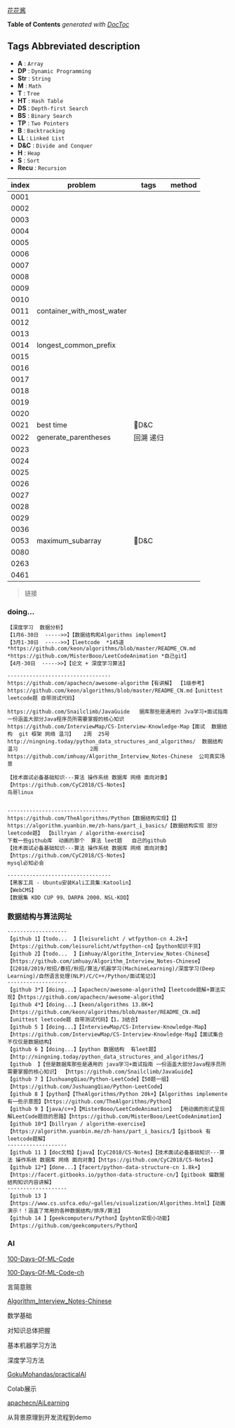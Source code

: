 [ 花花酱 ](https://zxi.mytechroad.com/blog/)

<!-- START doctoc generated TOC please keep comment here to allow auto update -->
<!-- DON'T EDIT THIS SECTION, INSTEAD RE-RUN doctoc TO UPDATE -->
**Table of Contents**  *generated with [DocToc](https://github.com/thlorenz/doctoc)*

## Tags Abbreviated description

- **A** : `Array`
- **DP** : `Dynamic Programming`
- **Str** : `String`
- **M** : `Math`
- **T** : `Tree`
- **HT** : `Hash Table`
- **DS** : `Depth-first Search`
- **BS** : `Binary Search`
- **TP** : `Two Pointers`
- **B** : `Backtracking`
- **LL** : `Linked List`
- **D&C** : `Divide and Conquer`
- **H** : `Heap`
- **S** : `Sort`
- **Recu** : `Recursion`

|index|problem|tags|method|
|-|-|-|-|
|0001||||
|0002||||
|0003||||
|0004||||
|0005||||
|0006||||
|0007||||
|0008||||
|0009||||
|0010||||
| 0011 | container_with_most_water |||
|0012||||
|0013||||
| 0014 | longest_common_prefix |||
|0015||||
|0016||||
|0017||||
|0018||||
|0019||||
|0020||||
|0021| best time |🍒D&C ||
|0022| generate_parentheses |回溯 递归||
|0023||||
|0024||||
|0025||||
|0026||||
|0027||||
|0028||||
|0029||||
|0036||||
| 0053 | maximum_subarray |🍒D&C||
|0080||||
|0263||||
|0461||||


> 链接

### doing...
```
【深度学习  数据分析】
【1月6-30日  ----->>】【数据结构和Algorithms implement】
【3月1-30日  ----->>】【leetcode  *145道  *https://github.com/keon/algorithms/blob/master/README_CN.md
*https://github.com/MisterBooo/LeetCodeAnimation *自己git】
【4月-30日  ----->>】【论文 + 深度学习算法】

--------------------------------- 
https://github.com/apachecn/awesome-algorithm【有讲解】 【1级参考】 
https://github.com/keon/algorithms/blob/master/README_CN.md【unittest leetcode题 自带测试代码】

https://github.com/Snailclimb/JavaGuide   据库那些是通用的 Jva学习+面试指南 一份涵盖大部分Java程序员所需要掌握的核心知识 
https://github.com/InterviewMap/CS-Interview-Knowledge-Map【面试  数据结构  git 框架 网络 温习】   2周  25号
http://ningning.today/python_data_structures_and_algorithms/  数据结构 温习                       2周
https://github.com/imhuay/Algorithm_Interview_Notes-Chinese  公司真实场景

【技术面试必备基础知识---算法 操作系统 数据库 网络 面向对象】【https://github.com/CyC2018/CS-Notes】
鸟哥linux 


--------------------------------
https://github.com/TheAlgorithms/Python【数据结构实现】【】
https://algorithm.yuanbin.me/zh-hans/part_i_basics/【数据结构实现 部分leetcode题】 【billryan / algorithm-exercise】
下载一些github库  动画的那个  算法 leet题   自己的github
【技术面试必备基础知识---算法 操作系统 数据库 网络 面向对象】【https://github.com/CyC2018/CS-Notes】                         
mysql必知必会 

---------------------------------
【黑客工具 - Ubuntu安装Kali工具集:Katoolin】
【WebCMS】
【数据集 KDD CUP 99、DARPA 2000、NSL-KDD】
```



### 数据结构与算法网址
```
-------------------
【github 1】【todo...  】【leisurelicht / wtfpython-cn 4.2k+】【https://github.com/leisurelicht/wtfpython-cn】【python知识干货】
【github 2】【todo...  】【imhuay/Algorithm_Interview_Notes-Chinese】【https://github.com/imhuay/Algorithm_Interview_Notes-Chinese】【《2018/2019/校招/春招/秋招/算法/机器学习(MachineLearning)/深度学习(Deep Learning)/自然语言处理(NLP)/C/C++/Python/面试笔记》】
-------------------
【github 3*】【doing...】【apachecn/awesome-algorithm】【leetcode题解+算法实现】【https://github.com/apachecn/awesome-algorithm】
【github 4*】【doing...】【keon/algorithms 13.8K+】【https://github.com/keon/algorithms/blob/master/README_CN.md】【unittest leetcode题 自带测试代码】【1，3结合】
【github 5 】【doing...】【InterviewMap/CS-Interview-Knowledge-Map】【https://github.com/InterviewMap/CS-Interview-Knowledge-Map】【面试集合 不仅仅是数据结构】
【github 6 】【doing...】【python 数据结构  有leet题】【http://ningning.today/python_data_structures_and_algorithms/】
【github  】【但是数据库那些是通用的 java学习+面试指南 一份涵盖大部分Java程序员所需要掌握的核心知识】 【https://github.com/Snailclimb/JavaGuide】
【github 7 】【JushuangQiao/Python-LeetCode】【50题一组】【https://github.com/JushuangQiao/Python-LeetCode】
【github 8 】【python】【TheAlgorithms/Python 20k+】【Algorithms implemente 有一些示意图】【https://github.com/TheAlgorithms/Python】
【github 9 】【java/c++】【MisterBooo/LeetCodeAnimation】 【用动画的形式呈现解LeetCode题目的思路】【https://github.com/MisterBooo/LeetCodeAnimation】
【github 10*】【billryan / algorithm-exercise】【https://algorithm.yuanbin.me/zh-hans/part_i_basics/】【gitbook 有leetcode题解】
-------------------
【github 11 】【doc文档】【java】【CyC2018/CS-Notes】【技术面试必备基础知识---算法 操作系统 数据库 网络 面向对象】【https://github.com/CyC2018/CS-Notes】
【github 12*】【done...】【facert/python-data-structure-cn 1.8k+】【https://facert.gitbooks.io/python-data-structure-cn/】【gitbook 偏数据结构知识内容讲解】
-------------------
【github 13 】【https://www.cs.usfca.edu/~galles/visualization/Algorithms.html】【动画演示！！涵盖了常用的各种数据结构/排序/算法】
【github 14 】【geekcomputers/Python】【pyhton实现小功能】【https://github.com/geekcomputers/Python】

```


### AI

[100-Days-Of-ML-Code](https://github.com/Avik-Jain/100-Days-Of-ML-Code)

[100-Days-Of-ML-Code-ch](https://github.com/MLEveryday/100-Days-Of-ML-Code)

言简意赅

[Algorithm_Interview_Notes-Chinese](https://github.com/imhuay/Algorithm_Interview_Notes-Chinese)

数学基础

对知识总体把握

基本机器学习方法

深度学习方法

[GokuMohandas/practicalAI](https://github.com/GokuMohandas/practicalAI)

Colab展示

[apachecn/AiLearning](https://github.com/apachecn/AiLearning)

从背景原理到开发流程到demo










